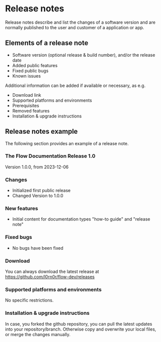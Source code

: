 # Release notes

Release notes describe and list the changes of a software version and are normally published to the user and customer of a application or app.

## Elements of a release note

- Software version (optional release & build number), and/or the release date
- Added public features
- Fixed public bugs
- Known issues

Additional information can be added if available or necessary, as e.g.

- Download link
- Supported platforms and environments
- Prerequisites
- Removed features
- Installation & upgrade instructions

## Release notes example

The following section provides an example of a release note.

### The Flow Documentation Release 1.0

Version 1.0.0, from 2023-12-06

### Changes

- Initialized first public release
- Changed Version to 1.0.0

### New features

- Initial content for documentation types "how-to guide" and "release note"

### Fixed bugs

- No bugs have been fixed

### Download

You can always download the latest release at <https://github.com/l0rn0r/flow-dev/releases>

### Supported platforms and environments

No specific restrictions.

### Installation & upgrade instructions

In case, you forked the github repository, you can pull the latest updates into your repository/branch.
Otherwise copy and overwrite your local files, or merge the changes manually.
